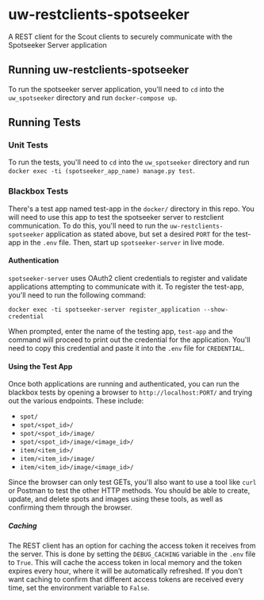 # uw-restclients-spotseeker

A REST client for the Scout clients to securely communicate with the Spotseeker Server application

## Running uw-restclients-spotseeker

To run the spotseeker server application, you'll need to `cd` into the `uw_spotseeker` directory and run `docker-compose up`.

## Running Tests

### Unit Tests

To run the tests, you'll need to `cd` into the `uw_spotseeker` directory and run `docker exec -ti (spotseeker_app_name) manage.py test`.

### Blackbox Tests

There's a test app named test-app in the `docker/` directory in this repo. You will need to use this app to test the spotseeker server to restclient communication. To do this, you'll need to run the `uw-restclients-spotseeker` application as stated above, but set a desired `PORT` for the test-app in the `.env` file. Then, start up `spotseeker-server` in live mode.

#### Authentication

`spotseeker-server` uses OAuth2 client credentials to register and validate applications attempting to communicate with it. To register the test-app, you'll need to run the following command:

`docker exec -ti spotseeker-server register_application --show-credential`

When prompted, enter the name of the testing app, `test-app` and the command will proceed to print out the credential for the application. You'll need to copy this credential and paste it into the `.env` file for `CREDENTIAL`.

#### Using the Test App

Once both applications are running and authenticated, you can run the blackbox tests by opening a browser to `http://localhost:PORT/` and trying out the various endpoints. These include:

- `spot/`
- `spot/<spot_id>/`
- `spot/<spot_id>/image/`
- `spot/<spot_id>/image/<image_id>/`
- `item/<item_id>/`
- `item/<item_id>/image/`
- `item/<item_id>/image/<image_id>/`

Since the browser can only test GETs, you'll also want to use a tool like `curl` or Postman to test the other HTTP methods. You should be able to create, update, and delete spots and images using these tools, as well as confirming them through the browser.

##### Caching

The REST client has an option for caching the access token it receives from the server. This is done by setting the `DEBUG_CACHING` variable in the `.env` file to `True`. This will cache the access token in local memory and the token expires every hour, where it will be automatically refreshed. If you don't want caching to confirm that different access tokens are received every time, set the environment variable to `False`.
